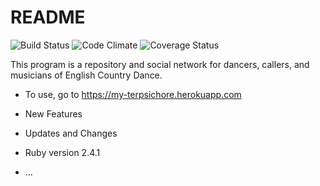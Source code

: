 # README

![Build Status](https://codeship.com/projects/c2bedbf0-2f6a-0135-a146-12fa73eeb273/status?branch=master)
![Code Climate](https://codeclimate.com/github/AnielaMW/terpsichore.png)
![Coverage Status](https://coveralls.io/repos/AnielaMW/terpsichore/badge.png)

This program is a repository and social network for dancers, callers, and musicians of English Country Dance.

* To use, go to https://my-terpsichore.herokuapp.com

* New Features

* Updates and Changes

* Ruby version
  2.4.1

* ...

